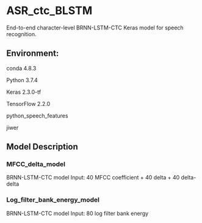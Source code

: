 # ASR_ctc_BLSTM

End-to-end character-level BRNN-LSTM-CTC Keras model for speech recognition.

## Environment: 
conda 4.8.3 

Python 3.7.4

Keras 2.3.0-tf

TensorFlow 2.2.0

python_speech_features

jiwer

## Model Description
### MFCC_delta_model
BRNN-LSTM-CTC model         Input: 40 MFCC coefficient + 40 delta + 40 delta-delta

### Log_filter_bank_energy_model 
BRNN-LSTM-CTC model         Input: 80 log filter bank energy

